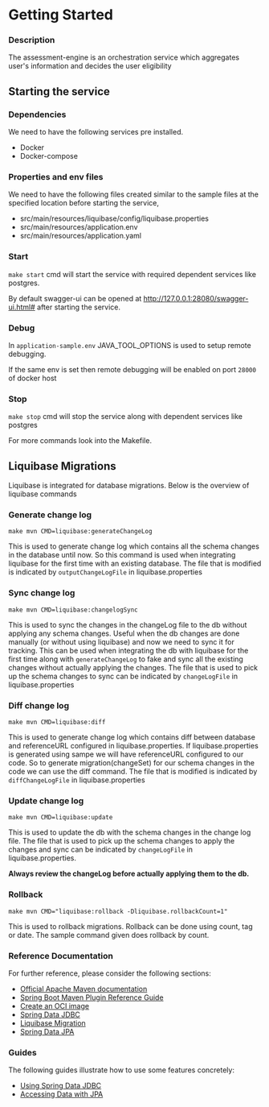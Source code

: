 # Getting Started
### Description
The assessment-engine is an orchestration service which aggregates user's information and decides the user eligibility

## Starting the service
### Dependencies
We need to have the following services pre installed.
* Docker
* Docker-compose

### Properties and env files
We need to have the following files created similar to the sample files at the specified location before starting the service,
* src/main/resources/liquibase/config/liquibase.properties
* src/main/resources/application.env
* src/main/resources/application.yaml

### Start
`make start` cmd will start the service with required dependent services like postgres.

By default swagger-ui can be opened at http://127.0.0.1:28080/swagger-ui.html# after starting the service.

### Debug
In `application-sample.env` JAVA_TOOL_OPTIONS is used to setup remote debugging.

If the same env is set then remote debugging will be enabled on port `28000` of docker host

### Stop
`make stop` cmd will stop the service along with dependent services like postgres

For more commands look into the Makefile.

## Liquibase Migrations
Liquibase is integrated for database migrations. Below is the overview of liquibase commands

### Generate change log
`make mvn CMD=liquibase:generateChangeLog`

This is used to generate change log which contains all the schema changes in the database until now.
So this command is used when integrating liquibase for the first time with an existing database.
The file that is modified is indicated by `outputChangeLogFile` in liquibase.properties 

### Sync change log
`make mvn CMD=liquibase:changelogSync`

This is used to sync the changes in the changeLog file to the db without applying any schema changes.
Useful when the db changes are done manually (or without using liquibase) and now we need to sync it for tracking.
This can be used when integrating the db with liquibase for the first time along with `generateChangeLog` to fake and sync all the existing changes without actually applying the changes.
The file that is used to pick up the schema changes to sync can be indicated by `changeLogFile` in liquibase.properties

### Diff change log
`make mvn CMD=liquibase:diff`

This is used to generate change log which contains diff between database and referenceURL configured in liquibase.properties.
If liquibase.properties is generated using sampe we will have referenceURL configured to our code.
So to generate migration(changeSet) for our schema changes in the code we can use the diff command.
The file that is modified is indicated by `diffChangeLogFile` in liquibase.properties


### Update change log
`make mvn CMD=liquibase:update`

This is used to update the db with the schema changes in the change log file.
The file that is used to pick up the schema changes to apply the changes and sync can be indicated by `changeLogFile` in liquibase.properties.

**Always review the changeLog before actually applying them to the db.**


### Rollback
`make mvn CMD="liquibase:rollback -Dliquibase.rollbackCount=1"`

This is used to rollback migrations.
Rollback can be done using count, tag or date.
The sample command given does rollback by count.


### Reference Documentation
For further reference, please consider the following sections:

* [Official Apache Maven documentation](https://maven.apache.org/guides/index.html)
* [Spring Boot Maven Plugin Reference Guide](https://docs.spring.io/spring-boot/docs/2.4.3/maven-plugin/reference/html/)
* [Create an OCI image](https://docs.spring.io/spring-boot/docs/2.4.3/maven-plugin/reference/html/#build-image)
* [Spring Data JDBC](https://docs.spring.io/spring-data/jdbc/docs/current/reference/html/)
* [Liquibase Migration](https://docs.spring.io/spring-boot/docs/2.4.3/reference/htmlsingle/#howto-execute-liquibase-database-migrations-on-startup)
* [Spring Data JPA](https://docs.spring.io/spring-boot/docs/2.4.3/reference/htmlsingle/#boot-features-jpa-and-spring-data)

### Guides
The following guides illustrate how to use some features concretely:

* [Using Spring Data JDBC](https://github.com/spring-projects/spring-data-examples/tree/master/jdbc/basics)
* [Accessing Data with JPA](https://spring.io/guides/gs/accessing-data-jpa/)

